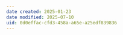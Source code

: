 ```yaml
---
date created: 2025-01-23
date modified: 2025-07-10
uid: 0d0effac-cfd3-458a-a65e-a25edf839836
---
```

